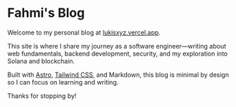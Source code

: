 # Fahmi's Blog

Welcome to my personal blog at [lukisxyz.vercel.app](https://lukisxyz.vercel.app).

This site is where I share my journey as a software engineer—writing about web fundamentals, backend development, security, and my exploration into Solana and blockchain.

Built with [Astro](https://astro.build), [Tailwind CSS](https://tailwindcss.com), and Markdown, this blog is minimal by design so I can focus on learning and writing.

Thanks for stopping by!
